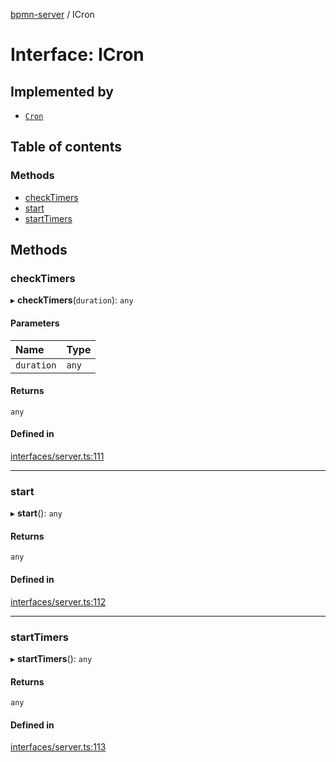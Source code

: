[bpmn-server](../README.md) / ICron

# Interface: ICron

## Implemented by

- [`Cron`](../classes/cron.md)

## Table of contents

### Methods

- [checkTimers](icron.md#checktimers)
- [start](icron.md#start)
- [startTimers](icron.md#starttimers)

## Methods

### checkTimers

▸ **checkTimers**(`duration`): `any`

#### Parameters

| Name | Type |
| :------ | :------ |
| `duration` | `any` |

#### Returns

`any`

#### Defined in

[interfaces/server.ts:111](https://github.com/bpmnServer/bpmn-server/blob/b56411b/src/interfaces/server.ts#L111)

___

### start

▸ **start**(): `any`

#### Returns

`any`

#### Defined in

[interfaces/server.ts:112](https://github.com/bpmnServer/bpmn-server/blob/b56411b/src/interfaces/server.ts#L112)

___

### startTimers

▸ **startTimers**(): `any`

#### Returns

`any`

#### Defined in

[interfaces/server.ts:113](https://github.com/bpmnServer/bpmn-server/blob/b56411b/src/interfaces/server.ts#L113)
